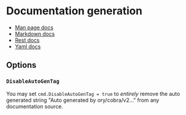 # Documentation generation

- [Man page docs](./man_docs.md)
- [Markdown docs](./md_docs.md)
- [Rest docs](./rest_docs.md)
- [Yaml docs](./yaml_docs.md)

## Options
### `DisableAutoGenTag`
You may set `cmd.DisableAutoGenTag = true`
to _entirely_ remove the auto generated string "Auto generated by ory/cobra/v2..."
from any documentation source.
